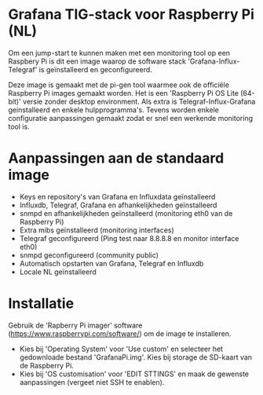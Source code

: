 # Grafana TIG-stack voor Raspberry Pi (NL)

Om een jump-start te kunnen maken met een monitoring tool op een Raspbery Pi is dit een image waarop de software stack 'Grafana-Influx-Telegraf' is geïnstalleerd en geconfigureerd.

Deze image is gemaakt met de pi-gen tool waarmee ook de officiële Raspberry Pi images gemaakt worden. Het is een 'Raspberry Pi OS Lite (64-bit)' versie zonder desktop environment. Als extra is Telegraf-Influx-Grafana geinstalleerd en enkele hulpprogramma's. Tevens worden enkele configuratie aanpassingen gemaakt zodat er snel een werkende monitoring tool is.

# Aanpassingen aan de standaard image

- Keys en repository's van Grafana en Influxdata geïnstalleerd
- Influxdb, Telegraf, Grafana en afhankelijkheden geïnstalleerd
- snmpd en afhankelijkheden geïnstalleerd (monitoring eth0 van de Raspberry Pi)
- Extra mibs geïnstalleerd (monitoring interfaces)
- Telegraf geconfigureerd (Ping test naar 8.8.8.8 en monitor interface eth0)
- snmpd geconfigureerd (community public)
- Automatisch opstarten van Grafana, Telegraf en Influxdb
- Locale NL geïnstalleerd

# Installatie

Gebruik de 'Rapberry Pi imager' software (https://www.raspberrypi.com/software/) om de image te installeren.
- Kies bij 'Operating System' voor 'Use custom' en selecteer het gedownloade bestand 'GrafanaPi.img'. Kies bij storage de SD-kaart van de Raspberry Pi.
- Kies bij 'OS customisation' voor 'EDIT STTINGS' en maak de gewenste aanpassingen (vergeet niet SSH te enablen).
